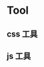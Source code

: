 <!--
 * @Author: kingford
 * @Date: 2022-01-13 09:06:25
 * @LastEditTime: 2022-01-13 09:21:15
-->

# Tool

## css 工具

## js 工具

